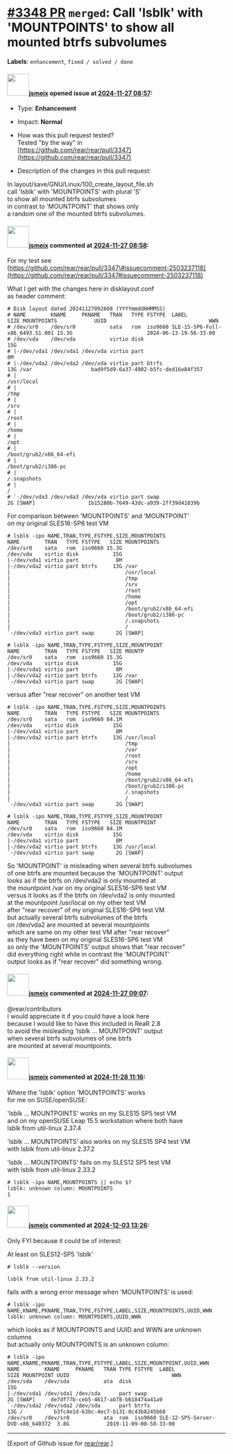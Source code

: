 [\#3348 PR](https://github.com/rear/rear/pull/3348) `merged`: Call 'lsblk' with 'MOUNTPOINTS' to show all mounted btrfs subvolumes
==================================================================================================================================

**Labels**: `enhancement`, `fixed / solved / done`

#### <img src="https://avatars.githubusercontent.com/u/1788608?u=925fc54e2ce01551392622446ece427f51e2f0ce&v=4" width="50">[jsmeix](https://github.com/jsmeix) opened issue at [2024-11-27 08:57](https://github.com/rear/rear/pull/3348):

-   Type: **Enhancement**

-   Impact: **Normal**

-   How was this pull request tested?  
    Tested "by the way" in  
    [https://github.com/rear/rear/pull/3347](https://github.com/rear/rear/pull/3347)

-   Description of the changes in this pull request:

In layout/save/GNU/Linux/100\_create\_layout\_file.sh  
call 'lsblk' with 'MOUNTPOINTS' with plural 'S'  
to show all mounted btrfs subvolumes  
in contrast to 'MOUNTPOINT' that shows only  
a random one of the mounted btrfs subvolumes.

#### <img src="https://avatars.githubusercontent.com/u/1788608?u=925fc54e2ce01551392622446ece427f51e2f0ce&v=4" width="50">[jsmeix](https://github.com/jsmeix) commented at [2024-11-27 08:58](https://github.com/rear/rear/pull/3348#issuecomment-2503290851):

For my test see  
[https://github.com/rear/rear/pull/3347\#issuecomment-2503237118](https://github.com/rear/rear/pull/3347#issuecomment-2503237118)

What I get with the changes here in disklayout.conf  
as header comment:

    # Disk layout dated 20241127092608 (YYYYmmddHHMMSS)
    # NAME        KNAME     PKNAME   TRAN   TYPE FSTYPE  LABEL                            SIZE MOUNTPOINTS            UUID                                 WWN
    # /dev/sr0    /dev/sr0           sata   rom  iso9660 SLE-15-SP6-Full-x86_6493.51.001 15.3G                        2024-06-13-19-56-33-00               
    # /dev/vda    /dev/vda           virtio disk                                           15G                                                             
    # |-/dev/vda1 /dev/vda1 /dev/vda virtio part                                            8M                                                             
    # |-/dev/vda2 /dev/vda2 /dev/vda virtio part btrfs                                     13G /var                   bad9f5d9-6a37-4902-b5fc-ded16e84f357 
    # |                                                                                        /usr/local                                                  
    # |                                                                                        /tmp                                                        
    # |                                                                                        /srv                                                        
    # |                                                                                        /root                                                       
    # |                                                                                        /home                                                       
    # |                                                                                        /opt                                                        
    # |                                                                                        /boot/grub2/x86_64-efi                                      
    # |                                                                                        /boot/grub2/i386-pc                                         
    # |                                                                                        /.snapshots                                                 
    # |                                                                                        /                                                           
    # `-/dev/vda3 /dev/vda3 /dev/vda virtio part swap                                       2G [SWAP]                 1b15280b-7649-43dc-a939-2ff39d41839b 

For comparison between 'MOUNTPOINTS' and 'MOUNTPOINT'  
on my original SLES16-SP6 test VM

    # lsblk -ipo NAME,TRAN,TYPE,FSTYPE,SIZE,MOUNTPOINTS
    NAME        TRAN   TYPE FSTYPE   SIZE MOUNTPOINTS
    /dev/sr0    sata   rom  iso9660 15.3G 
    /dev/vda    virtio disk           15G 
    |-/dev/vda1 virtio part            8M 
    |-/dev/vda2 virtio part btrfs     13G /var
    |                                     /usr/local
    |                                     /tmp
    |                                     /srv
    |                                     /root
    |                                     /home
    |                                     /opt
    |                                     /boot/grub2/x86_64-efi
    |                                     /boot/grub2/i386-pc
    |                                     /.snapshots
    |                                     /
    `-/dev/vda3 virtio part swap       2G [SWAP]

    # lsblk -ipo NAME,TRAN,TYPE,FSTYPE,SIZE,MOUNTPOINT
    NAME        TRAN   TYPE FSTYPE   SIZE MOUNTP
    /dev/sr0    sata   rom  iso9660 15.3G 
    /dev/vda    virtio disk           15G 
    |-/dev/vda1 virtio part            8M 
    |-/dev/vda2 virtio part btrfs     13G /var
    `-/dev/vda3 virtio part swap       2G [SWAP]

versus after "rear recover" on another test VM

    # lsblk -ipo NAME,TRAN,TYPE,FSTYPE,SIZE,MOUNTPOINTS
    NAME        TRAN   TYPE FSTYPE   SIZE MOUNTPOINTS
    /dev/sr0    sata   rom  iso9660 84.1M 
    /dev/vda    virtio disk           15G 
    |-/dev/vda1 virtio part            8M 
    |-/dev/vda2 virtio part btrfs     13G /usr/local
    |                                     /tmp
    |                                     /var
    |                                     /root
    |                                     /srv
    |                                     /opt
    |                                     /home
    |                                     /boot/grub2/x86_64-efi
    |                                     /boot/grub2/i386-pc
    |                                     /.snapshots
    |                                     /
    `-/dev/vda3 virtio part swap       2G [SWAP]

    # lsblk -ipo NAME,TRAN,TYPE,FSTYPE,SIZE,MOUNTPOINT
    NAME        TRAN   TYPE FSTYPE   SIZE MOUNTPOINT
    /dev/sr0    sata   rom  iso9660 84.1M 
    /dev/vda    virtio disk           15G 
    |-/dev/vda1 virtio part            8M 
    |-/dev/vda2 virtio part btrfs     13G /usr/local
    `-/dev/vda3 virtio part swap       2G [SWAP]

So 'MOUNTPOINT' is misleading when several btrfs subvolumes  
of one btrfs are mounted because the 'MOUNTPOINT' output  
looks as if the btrfs on /dev/vda2 is only mounted at  
the mountpoint /var on my original SLES16-SP6 test VM  
versus it looks as if the btrfs on /dev/vda2 is only mounted  
at the mountpoint /usr/local on my other test VM  
after "rear recover" of my original SLES16-SP6 test VM  
but actually several btrfs subvolumes of the btrfs  
on /dev/vda2 are mounted at several mountpoints  
which are same on my other test VM after "rear recover"  
as they have been on my original SLES16-SP6 test VM  
so only the 'MOUNTPOINTS' output shows that "rear recover"  
did everything right while in contrast the 'MOUNTPOINT'  
output looks as if "rear recover" did something wrong.

#### <img src="https://avatars.githubusercontent.com/u/1788608?u=925fc54e2ce01551392622446ece427f51e2f0ce&v=4" width="50">[jsmeix](https://github.com/jsmeix) commented at [2024-11-27 09:07](https://github.com/rear/rear/pull/3348#issuecomment-2503313581):

@rear/contributors  
I would appreciate it if you could have a look here  
because I would like to have this included in ReaR 2.8  
to avoid the misleading 'lsblk ... MOUNTPOINT' output  
when several btrfs subvolumes of one btrfs  
are mounted at several mountpoints.

#### <img src="https://avatars.githubusercontent.com/u/1788608?u=925fc54e2ce01551392622446ece427f51e2f0ce&v=4" width="50">[jsmeix](https://github.com/jsmeix) commented at [2024-11-28 11:16](https://github.com/rear/rear/pull/3348#issuecomment-2505873754):

Where the 'lsblk' option 'MOUNTPOINTS' works  
for me on SUSE/openSUSE:

'lsblk ... MOUNTPOINTS' works on my SLES15 SP5 test VM  
and on my openSUSE Leap 15.5 workstation where both have  
lsblk from util-linux 2.37.4

'lsblk ... MOUNTPOINTS' also works on my SLES15 SP4 test VM  
with lsblk from util-linux 2.37.2

'lsblk ... MOUNTPOINTS' fails on my SLES12 SP5 test VM  
with lsblk from util-linux 2.33.2

    # lsblk -ipo NAME,MOUNTPOINTS || echo $?
    lsblk: unknown column: MOUNTPOINTS
    1

#### <img src="https://avatars.githubusercontent.com/u/1788608?u=925fc54e2ce01551392622446ece427f51e2f0ce&v=4" width="50">[jsmeix](https://github.com/jsmeix) commented at [2024-12-03 13:26](https://github.com/rear/rear/pull/3348#issuecomment-2514555497):

Only FYI because it could be of interest:

At least on SLES12-SP5 'lsblk'

    # lsblk --version

    lsblk from util-linux 2.33.2

fails with a wrong error message when 'MOUNTPOINTS' is used:

    # lsblk -ipo NAME,KNAME,PKNAME,TRAN,TYPE,FSTYPE,LABEL,SIZE,MOUNTPOINTS,UUID,WWN
    lsblk: unknown column: MOUNTPOINTS,UUID,WWN

which looks as if MOUNTPOINTS and UUID and WWN are unknown columns  
but actually only MOUNTPOINTS is an unknown column:

    # lsblk -ipo NAME,KNAME,PKNAME,TRAN,TYPE,FSTYPE,LABEL,SIZE,MOUNTPOINT,UUID,WWN
    NAME        KNAME     PKNAME   TRAN TYPE FSTYPE  LABEL                             SIZE MOUNTPOINT UUID                                 WWN
    /dev/sda    /dev/sda           ata  disk                                            15G                                                 
    |-/dev/sda1 /dev/sda1 /dev/sda      part swap                                        2G [SWAP]     de7df77b-ceb5-4617-ab78-b618474a41a9 
    `-/dev/sda2 /dev/sda2 /dev/sda      part btrfs                                      13G /          b3fc4e1d-63bc-4ec7-b131-0c43b8245b68 
    /dev/sr0    /dev/sr0           ata  rom  iso9660 SLE-12-SP5-Server-DVD-x86_640372  3.8G            2019-11-09-00-58-33-00

------------------------------------------------------------------------

\[Export of Github issue for
[rear/rear](https://github.com/rear/rear).\]
